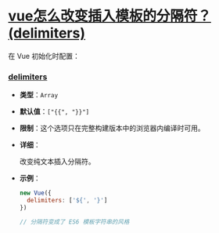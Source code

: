 # [vue怎么改变插入模板的分隔符？(delimiters)](https://github.com/haizlin/fe-interview/issues/435)

在 Vue 初始化时配置：

### [delimiters](https://cn.vuejs.org/v2/api/#delimiters)

- **类型**：`Array`

- **默认值**：`["{{", "}}"]`

- **限制**：这个选项只在完整构建版本中的浏览器内编译时可用。

- **详细**：

  改变纯文本插入分隔符。

- **示例**：

  ```js
  new Vue({
    delimiters: ['${', '}']
  })
  
  // 分隔符变成了 ES6 模板字符串的风格
  ```
